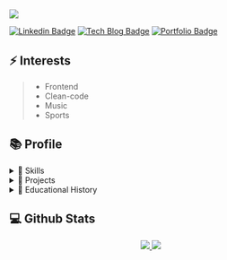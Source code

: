 <div align=left>
<a href="https://github.com/createhb21">
  <img align="center" src="https://hits.seeyoufarm.com/api/count/incr/badge.svg?url=https%3A%2F%2Fgithub.com%2Fcreatehb21%2Fhit-counter&count_bg=%2379C83D&title_bg=%23555555&icon=freebsd.svg&icon_color=%23E7E7E7&title=hits&edge_flat=false" />
</a>
<p>
  
[![Linkedin Badge](https://img.shields.io/badge/-LinkedIn-blue?style=flat-square&logo=Linkedin&logoColor=white&link=https://www.linkedin.com/in/profile-of-hyobum-lee/)](https://www.linkedin.com/in/profile-of-hyobum-lee/)
[![Tech Blog Badge](http://img.shields.io/badge/-Notion-black?style=flat-square&logo=Notion&link=https://www.notion.so/createhb21-s-home-2c385f632f544189a797c4145aa784f6/)](https://www.notion.so/createhb21-s-home-2c385f632f544189a797c4145aa784f6/)
[![Portfolio Badge](https://img.shields.io/badge/-Portfolio-d13232?logoWidth=15&logoColor=white&link=https://www.notion.so/Createhb21-5148f13d70c2487491d6025888079f40)](https://www.notion.so/Createhb21-5148f13d70c2487491d6025888079f40)  

  
</div>

<h2 align="left">⚡ Interests</h2>  

> - Frontend
> - Clean-code
> - Music
> - Sports

## :books: Profile

<details><summary>🌱  Skills</summary><div markdown="1">
<p align="left">
<img src="https://raw.githubusercontent.com/github/explore/80688e429a7d4ef2fca1e82350fe8e3517d3494d/topics/javascript/javascript.png" alt="javascript" width="40" height="40"/>
<img src="https://github.com/devicons/devicon/blob/master/icons/typescript/typescript-plain.svg" width="40" height="40"/> 
<img src="https://github.com/devicons/devicon/blob/master/icons/react/react-original.svg" alt="react" width="40" height="40"/>
<img src="https://github.com/devicons/devicon/blob/master/icons/nextjs/nextjs-line.svg" width="40" height="40"/> 
<img src="https://github.com/devicons/devicon/blob/master/icons/github/github-original.svg" width="40" height="40"/> 
<img src="https://github.com/devicons/devicon/blob/master/icons/redux/redux-original.svg" width="40" height="40"/> 
</p>

</div></details>


<details><summary>🌱  Projects</summary><div markdown="1">

> * PAYDAY
>> - Project: Making Web-HomePage
>>> * [PADAY-Client](https://github.com/createhb21/PayDay-Client)
> * Awesome_Import
>> - Project: Making Own Blogging Site
>>> * [@_IMPORT](https://github.com/createhb21/awesome_import)
> * [커넵(CtrlF)](https://play.google.com/store/apps/details?id=com.thinlineit.ctrlf&hl=ko&gl=US)
>> - Project: Web App Wiki-Site
>>> * [CtrlF](https://github.com/ThinLineIT)
> * 어브로드(Abroad)
>> - Project: Web App Community-Site
>>> * [Abroad](https://github.com/createhb21/AbroadFE)
> * 광운대학교 운동 동작 분류 AI 경진대회 
>> - Program: Dacon 
>>> * [(private)2021-KWU_Hackerton](https://github.com/leesk212/2021-KWU_Hackerton) 
 
</div></details>

<details><summary>🌱  Educational History</summary><div markdown="1">

>   
>> **Kwangwoon University**(Nowon-gu, Seoul)  
>> College of Law  
>>> Sub-Major : Software & Business Administration

</div></details>
 
<h2 align="left">💻 Github Stats</h2>

<div align=center>
<a href="https://github.com/leesk212/createhb21.github.io">
  <img src="https://github-readme-stats.vercel.app/api?username=createhb21&line_height=27&show_icons=true&hide_border=true&theme=dark" witdh="300" height="auto" />

  <img src="http://commitcombo.com/get?user=createhb21&theme=DeepOcean-mini" width = "320" height = "auto"/>
</a>
</div>
</div></details>
  
  

